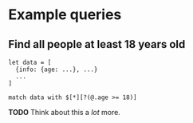 # Example queries

## Find all people at least 18 years old

```jack
let data = [
  {info: {age: ...}, ...}
  ...
]

match data with $[*][?(@.age >= 18)]
```

**TODO** Think about this a *lot* more.